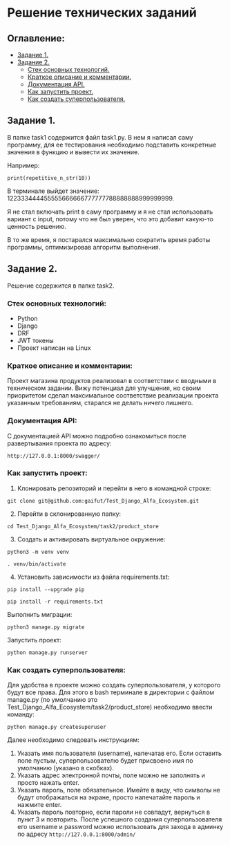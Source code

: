 # Решение технических заданий

## Оглавление:
- [Задание 1.](#Задание-1)
- [Задание 2.](#Задание-2)
  - [Стек основных технологий.](#Стек-основных-технологий)
  - [Краткое описание и комментарии.](#Краткое-описание-и-комментарии)
  - [Документация API.](#Документация-API)
  - [Как запустить проект.](#Как-запустить-проект)
  - [Как создать суперпользователя.](#Как-создать-суперпользователя)

## Задание 1.
В папке task1 содержится файл task1.py. В нем я написал саму программу, для ее тестирования необходимо подставить конкретные значения в функцию и вывести их значение.

Например:
```
print(repetitive_n_str(10))
```
В терминале выйдет значение: 122333444455555666666777777788888888999999999.

Я не стал включать print в саму программу и я не стал использовать вариант с input, потому что не был уверен, что это добавит какую-то ценность решению.

В то же время, я постарался максимально сократить время работы программы, оптимизировав алгоритм выполнения.

## Задание 2.
Решение содержится в папке task2.

### Стек основных технологий:
- Python
- Django
- DRF
- JWT токены
- Проект написан на Linux

### Краткое описание и комментарии:
Проект магазина продуктов реализовал в соответствии с вводными в техническом задании. Вижу потенциал для улучшения, но своим приоритетом сделал максимальное соответствие реализации проекта указанным требованиям, старался не делать ничего лишнего.

### Документация API:
С документацией API можно подробно ознакомиться после развертывания проекта по адресу:
```
http://127.0.0.1:8000/swagger/
```

### Как запустить проект:

1. Клонировать репозиторий и перейти в него в командной строке:

```
git clone git@github.com:gaifut/Test_Django_Alfa_Ecosystem.git
```
2. Перейти в склонированную папку:
```
cd Test_Django_Alfa_Ecosystem/task2/product_store
```

3. Cоздать и активировать виртуальное окружение:

```
python3 -m venv venv
```

```
. venv/bin/activate
```

4. Установить зависимости из файла requirements.txt:

```
pip install --upgrade pip
```

```
pip install -r requirements.txt
```

Выполнить миграции:

```
python3 manage.py migrate
```

Запустить проект:

```
python manage.py runserver
```

### Как создать суперпользователя:
Для удобства в проекте можно создать суперпользователя, у которого будут все права. Для этого в bash терминале в директории с файлом manage.py (по умолчанию это Test_Django_Alfa_Ecosystem/task2/product_store) необходимо ввести команду:
```
python manage.py createsuperuser

```
Далее необходимо следовать инструкциям:
1) Указать имя пользователя (username), напечатав его. Если оставить поле пустым, суперпользователю будет присвоено имя по умолчанию (указано в скобках).
2) Указать адрес электронной почты, поле можно не заполнять и просто нажать enter.
3) Указать пароль, поле обязательное. Имейте в виду, что символы не будут отображаться на экране, просто напечатайте пароль и нажмите enter.
4) Указать пароль повторно, если пароли не совпадут, вернуться в пункт 3 и повторить.
После успешного создания суперпользователя его username и password можно использовать для захода в админку по адресу ```http://127.0.0.1:8000/admin/```
